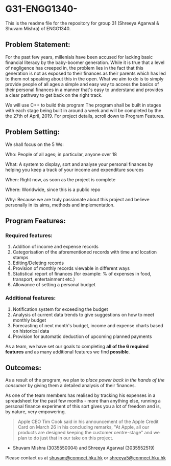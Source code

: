 # G31-ENGG1340-
This is the readme file for the repository for group 31 (Shreeya Agarwal &amp; Shuvam Mishra) of ENGG1340.

## Problem Statement:
For the past few years, millenials have been accused for lacking basic financial literacy by the baby-boomer generation. While it is true that a level of negligence has creeped in, the problem lies in the fact that this generation is not as exposed to their finances as their parents which has led to them not speaking about this in the open. What we aim to do is to simply provide people of all ages a simple and easy way to access the basics of their personal finances in a manner that's easy to understand and provides a clear pathway to get back on the right track.

We will use C++ to build this program
The program shall be built in stages with each stage being built in around a week and will be completed by the the 27th of April, 2019.
For project details, scroll down to Program Features.


## Problem Setting:
We shall focus on the 5 Ws:

Who: People of all ages; in particular, anyone over 18

What: A system to display, sort and analyse your personal finances by helping you keep a track of your income and expenditure sources

When: Right now, as soon as the project is complete

Where: Worldwide, since this is a public repo

Why: Because we are truly passionate about this project and believe personally in its aims, methods and implementation.

## Program Features:

### Required features:
1. Addition of income and expense records
2. Categorisation of the aforementioned records with time and location stamps
3. Editing/Deleting records
4. Provision of monthly records viewable in different ways
5. Statistical report of finances (for example: % of expenses in food, transport, entertainment etc.)
6. Allowance of setting a personal budget

### Additional features:
1. Notification system for exceeding the budget
2. Analysis of current data trends to give suggestions on how to meet monthly budget
3. Forecasting of next month's budget, income and expense charts based on historical data
4. Provision for automatic deduction of upcoming planned payments

As a team, we have set our goals to completing **all of the 6 required features** and as many additional features we find **possible**.

## Outcomes:
As a result of the program, we plan to *place power back in the hands of the consumer* by giving them a detailed analysis of their finances.  

As one of the team members has realised by tracking his expenses in a spreadsheet for the past few months - more than anything else, running a personal finance experiment of this sort gives you a lot of freedom and is, by nature, very empowering.
> Apple CEO Tim Cook said in his announcement of the Apple Credit Card on March 26 in his concluding remarks, "At Apple, all our products are designed keeping the customer centre-stage" and we plan to do just that in our take on this project.

 - Shuvam Mishra (3035550004) and Shreeya Agarwal (3035552519)
 
Please contact us at shuvam@connect.hku.hk or shreeya5@connect.hku.hk
